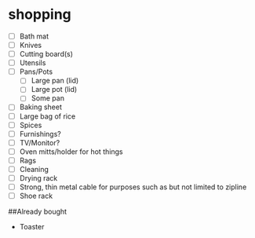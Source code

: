 # shopping

- [ ] Bath mat
- [ ] Knives
- [ ] Cutting board(s)
- [ ] Utensils
- [ ] Pans/Pots
  - [ ] Large pan (lid)
  - [ ] Large pot (lid)
  - [ ] Some pan
- [ ] Baking sheet
- [ ] Large bag of rice
- [ ] Spices
- [ ] Furnishings?
- [ ] TV/Monitor?
- [ ] Oven mitts/holder for hot things
- [ ] Rags
- [ ] Cleaning
- [ ] Drying rack
- [ ] Strong, thin metal cable for purposes such as but not limited to zipline
- [ ] Shoe rack

##Already bought

- Toaster
